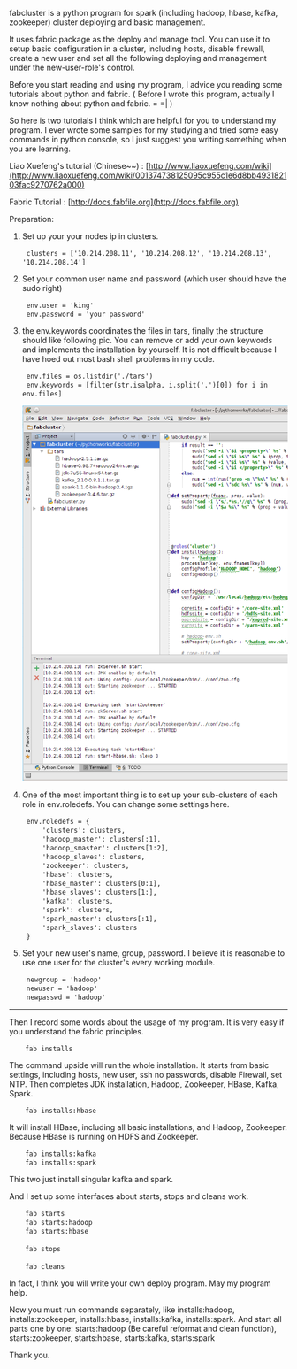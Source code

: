 fabcluster is a python program for spark (including hadoop, hbase, kafka, zookeeper) cluster deploying and basic management.   

It uses fabric package as the deploy and manage tool. You can use it to setup basic configuration in a cluster, including hosts, disable firewall, create a new user and set all the following deploying and management under the new-user-role's control.

Before you start reading and using my program, I advice you reading some tutorials about python and fabric. ( Before I wrote this program, actually I know nothing about python and fabric. = =| )

So here is two tutorials I think which are helpful for you to understand my program. I ever wrote some samples for my studying and tried some easy commands in python console, so I just suggest you writing something when you are learning.

Liao Xuefeng's tutorial (Chinese~~) : [http://www.liaoxuefeng.com/wiki](http://www.liaoxuefeng.com/wiki/001374738125095c955c1e6d8bb493182103fac9270762a000)

Fabric Tutorial : [http://docs.fabfile.org](http://docs.fabfile.org)


Preparation:

1. Set up your your nodes ip in clusters.   

        clusters = ['10.214.208.11', '10.214.208.12', '10.214.208.13', '10.214.208.14']

2. Set your common user name and password (which user should have the sudo right)   

        env.user = 'king'       
        env.password = 'your password'

3. the env.keywords coordinates the files in tars, finally the structure should like following pic. You can remove or add your own keywords and implements the installation by yourself. It is not difficult because I have hoed out most bash shell problems in my code.

        env.files = os.listdir('./tars')
        env.keywords = [filter(str.isalpha, i.split('.')[0]) for i in env.files]

    ![files in tars](view.png)

4. One of the most important thing is to set up your sub-clusters of each role in env.roledefs. You can change some settings here.

        env.roledefs = {
            'clusters': clusters,
            'hadoop_master': clusters[:1],
            'hadoop_smaster': clusters[1:2],
            'hadoop_slaves': clusters,
            'zookeeper': clusters,
            'hbase': clusters,
            'hbase_master': clusters[0:1],
            'hbase_slaves': clusters[1:],
            'kafka': clusters,
            'spark': clusters,
            'spark_master': clusters[:1],
            'spark_slaves': clusters
        }

5. Set your new user's name, group, password. I believe it is reasonable to use one user for the cluster's every working module. 

        newgroup = 'hadoop'
        newuser = 'hadoop'
        newpasswd = 'hadoop'

---


Then I record some words about the usage of my program. It is very easy if you understand the fabric principles.

        fab installs

The command upside will run the whole installation. It starts from basic settings, including hosts, new user, ssh no passwords, disable Firewall, set NTP. Then completes JDK installation, Hadoop, Zookeeper, HBase, Kafka, Spark.  

        fab installs:hbase

It will install HBase, including all basic installations, and Hadoop, Zookeeper. Because HBase is running on HDFS and Zookeeper.

        fab installs:kafka
        fab installs:spark

This two just install singular kafka and spark.


And I set up some interfaces about starts, stops and cleans work.

        fab starts
        fab starts:hadoop
        fab starts:hbase
        
        fab stops
        
        fab cleans

In fact, I think you will write your own deploy program. May my program help.

Now you must run commands separately, like installs:hadoop, installs:zookeeper, installs:hbase, installs:kafka, installs:spark. And start all parts one by one: starts:hadoop  (Be careful reformat and clean function), starts:zookeeper, starts:hbase, starts:kafka, starts:spark


Thank you.
